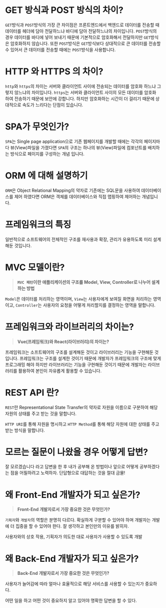 # GET 방식과 POST 방식의 차이?

`GET`방식과 `POST`방식의 가장 큰 차이점은 프론트엔드에서 백엔드로 데이터를 전송할 때 데이터를 헤더에 담아 전달하느냐 바디에 담아 전달하느냐의 차이입니다.
`POST`방식의 경우 데이터를 바디에 넣어 보내기 때문에 기본적으로 암호화해서 전달하지만 `GET`방식은 암호화하지 않습니다.
또한 `POST`방식은 `GET`방식보다 상대적으로 큰 데이터를 전송할 수 있어서 큰 데이터를 전송할 때에는 `POST`방식을 사용합니다.

# HTTP 와 HTTPS 의 차이?

`http`와 `https`의 차이는 서버와 클라이언트 사이에 전송되는 데이터를 암호화 하느냐 그렇지 않느냐의 차이입니다. 
`https`는 서버와 클라이언트 사이의 모든 데이터를 암호화 하여 전송하기 때문에 보안에 강합니다.
하지만 암호화하는 시간이 더 걸리기 때문에 상대적으로 속도가 느리다는 단점이 있습니다.

# SPA가 무엇인가?

`SPA`는 Single page application으로 기존 웹페이지를 개발할 때에는 각각의 페이지마다 뷰(View)파일을 가졌다면 `SPA`의 구조는 하나의 뷰(View)파일에 컴포넌트를 배치하는 방식으로 페이지를 구성하는 개념 입니다.

# ORM 에 대해 설명하기

`ORM`은 Object Relational Mapping의 약자로 기존에는 SQL문을 사용하여 데이터베이스를 제어 하였다면 ORM은 객체를 데이터베이스와 직접 맵핑하여 제어하는 개념입니다.

# 프레임워크의 특징

일반적으로 소프트웨어의 전체적인 구조를 재사용과 확장, 관리가 유용하도록 미리 설계해둔 것입니다.

# MVC 모델이란?

> **`MVC 패턴`이란 애플리케이션의 구조를 Model, View, Controller로 나누어 설계하는 방법**

`Model`은 데이터를 처리하는 영역이며, 
`View`는 사용자에게 보여질 화면을 처리하는 영역이고,
`Controller`는 사용자의 요청을 어떻게 처리할지를 결정하는 영역을 말합니다.

# 프레임워크와 라이브러리의 차이는?

> **Vue(프레임워크)와 React(라이브러리)의 차이는?**

프레임워크는 소프트웨어의 구조를 설계해둔 것이고 라이브러리는 기능을 구현해둔 것입니다. 프레임워크는 구조를 설계한 것이기 때문에 개발자가 프레임워크의 구조에 맞게 프로그래밍 해야 하지만 라이브러리는 기능을 구현해둔 것이기 때문에 개발자는 라이브러리를 활용하여 본인이 자유롭게 활용할 수 있습니다.

# REST API 란?

`REST`란 Representational State Transfer의 약자로 자원을 이름으로 구분하여 
해당 자원의 상태를 주고 받는 것을 말합니다.

`HTTP URI`를 통해 자원을 명시하고 
`HTTP Method`를 통해 해당 자원에 대한 상태를 주고 받는 방식을 말합니다.

# 모르는 질문이 나왔을 경우 어떻게 답변?

잘 모르겠습니다 라고 답변을 한 후 내가 공부해 온 방법이나 앞으로 어떻게 공부하겠다는 점을 어필하려고 노력하자. 단답형으로 대답하는 것을 절대 금물!

# 왜 Front-End 개발자가 되고 싶은가?

> **Front-End 개발자로서 가장 중요한 것은 무엇인가?**

`기획자`와 `개발자`의 역할은 분명히 다르다. 확실하게 구분할 수 있어야 하며 개발자는 개발에 더 집중을 할 수 있어야 한다. 잘 생각하고 본인만의 이유를 밝히자.

사용자와의 상호 작용, 기획자가 의도한 대로 사용자가 사용할 수 있도록 개발

# 왜 Back-End 개발자가 되고 싶은가?

> **Back-End 개발자로서 가장 중요한 것은 무엇인가?**

사용자가 늘어감에 따라 얼마나 효율적으로 해당 서비스를 사용할 수 있는지가 중요하다.

어떤 일을 하고 어떤 것이 중요하지 알고 있어야 명확한 답변을 할 수 있다.
